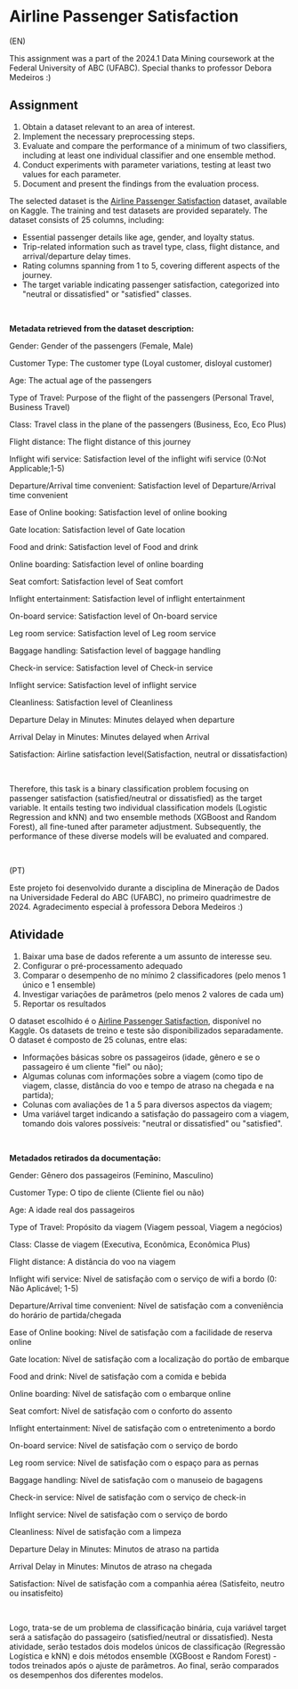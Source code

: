 # Airline Passenger Satisfaction

(EN)

This assignment was a part of the 2024.1 Data Mining coursework at the Federal University of ABC (UFABC). Special thanks to professor Debora Medeiros :)

## Assignment
1. Obtain a dataset relevant to an area of interest.
2. Implement the necessary preprocessing steps.
3. Evaluate and compare the performance of a minimum of two classifiers, including at least one individual classifier and one ensemble method.
4. Conduct experiments with parameter variations, testing at least two values for each parameter.
5. Document and present the findings from the evaluation process.

The selected dataset is the [Airline Passenger Satisfaction](https://www.kaggle.com/datasets/teejmahal20/airline-passenger-satisfaction) dataset, available on Kaggle. The training and test datasets are provided separately. The dataset consists of 25 columns, including:

- Essential passenger details like age, gender, and loyalty status.
- Trip-related information such as travel type, class, flight distance, and arrival/departure delay times.
- Rating columns spanning from 1 to 5, covering different aspects of the journey.
- The target variable indicating passenger satisfaction, categorized into "neutral or dissatisfied" or "satisfied" classes. <br>

<br>


**Metadata retrieved from the dataset description:**

Gender: Gender of the passengers (Female, Male)

Customer Type: The customer type (Loyal customer, disloyal customer)

Age: The actual age of the passengers

Type of Travel: Purpose of the flight of the passengers (Personal Travel, Business Travel)

Class: Travel class in the plane of the passengers (Business, Eco, Eco Plus)

Flight distance: The flight distance of this journey

Inflight wifi service: Satisfaction level of the inflight wifi service (0:Not Applicable;1-5)

Departure/Arrival time convenient: Satisfaction level of Departure/Arrival time convenient

Ease of Online booking: Satisfaction level of online booking

Gate location: Satisfaction level of Gate location

Food and drink: Satisfaction level of Food and drink

Online boarding: Satisfaction level of online boarding

Seat comfort: Satisfaction level of Seat comfort

Inflight entertainment: Satisfaction level of inflight entertainment

On-board service: Satisfaction level of On-board service

Leg room service: Satisfaction level of Leg room service

Baggage handling: Satisfaction level of baggage handling

Check-in service: Satisfaction level of Check-in service

Inflight service: Satisfaction level of inflight service

Cleanliness: Satisfaction level of Cleanliness

Departure Delay in Minutes: Minutes delayed when departure

Arrival Delay in Minutes: Minutes delayed when Arrival

Satisfaction: Airline satisfaction level(Satisfaction, neutral or dissatisfaction) <br>

<br>

Therefore, this task is a binary classification problem focusing on passenger satisfaction (satisfied/neutral or dissatisfied) as the target variable. It entails testing two individual classification models (Logistic Regression and kNN) and two ensemble methods (XGBoost and Random Forest), all fine-tuned after parameter adjustment. Subsequently, the performance of these diverse models will be evaluated and compared.

<br>


(PT)

Este projeto foi desenvolvido durante a disciplina de Mineração de Dados na Universidade Federal do ABC (UFABC), no primeiro quadrimestre de 2024. Agradecimento especial à professora Debora Medeiros :)

## Atividade
1.   Baixar uma base de dados referente a um assunto de interesse seu.
2.   Configurar o pré-processamento adequado
3.   Comparar o desempenho de no mínimo 2 classificadores (pelo menos 1 único e 1 ensemble)
4.   Investigar variações de parâmetros (pelo menos 2 valores de cada um)
5.   Reportar os resultados

O dataset escolhido é o [Airline Passenger Satisfaction](https://www.kaggle.com/datasets/teejmahal20/airline-passenger-satisfaction), disponível no Kaggle. Os datasets de treino e teste são disponibilizados separadamente. O dataset é composto de 25 colunas, entre elas:
- Informações básicas sobre os passageiros (idade, gênero e se o passageiro é um cliente "fiel" ou não);
- Algumas colunas com informações sobre a viagem (como tipo de viagem, classe, distância do voo e tempo de atraso na chegada e na partida);
- Colunas com avaliações de 1 a 5 para diversos aspectos da viagem;
- Uma variável target indicando a satisfação do passageiro com a viagem, tomando dois valores possíveis: "neutral or dissatisfied" ou "satisfied". <br>

<br>


**Metadados retirados da documentação:**

Gender: Gênero dos passageiros (Feminino, Masculino)

Customer Type: O tipo de cliente (Cliente fiel ou não)

Age: A idade real dos passageiros

Type of Travel: Propósito da viagem (Viagem pessoal, Viagem a negócios)

Class: Classe de viagem (Executiva, Econômica, Econômica Plus)

Flight distance: A distância do voo na viagem

Inflight wifi service: Nível de satisfação com o serviço de wifi a bordo (0: Não Aplicável; 1-5)

Departure/Arrival time convenient: Nível de satisfação com a conveniência do horário de partida/chegada

Ease of Online booking: Nível de satisfação com a facilidade de reserva online

Gate location: Nível de satisfação com a localização do portão de embarque

Food and drink: Nível de satisfação com a comida e bebida

Online boarding: Nível de satisfação com o embarque online

Seat comfort: Nível de satisfação com o conforto do assento

Inflight entertainment: Nível de satisfação com o entretenimento a bordo

On-board service: Nível de satisfação com o serviço de bordo

Leg room service: Nível de satisfação com o espaço para as pernas

Baggage handling: Nível de satisfação com o manuseio de bagagens

Check-in service: Nível de satisfação com o serviço de check-in

Inflight service: Nível de satisfação com o serviço de bordo

Cleanliness: Nível de satisfação com a limpeza

Departure Delay in Minutes: Minutos de atraso na partida

Arrival Delay in Minutes: Minutos de atraso na chegada

Satisfaction: Nível de satisfação com a companhia aérea (Satisfeito, neutro ou insatisfeito) <br>

<br>

Logo, trata-se de um problema de classificação binária, cuja variável target será a satisfação do passageiro (satisfied/neutral or dissatisfied). Nesta atividade, serão testados dois modelos únicos de classificação (Regressão Logística e kNN) e dois métodos ensemble (XGBoost e Random Forest) - todos treinados após o ajuste de parâmetros. Ao final, serão comparados os desempenhos dos diferentes modelos.
